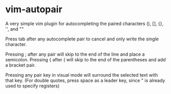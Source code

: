# vim-autopair
A very simple vim plugin for autocompleting the paired characters (), [], {}, '', and ""

Press tab after any autocomplete pair to cancel and only write the single character. 

Pressing ; after any pair will skip to the end of the line and place a semicolon. Pressing 
{ after ( will skip to the end of the parentheses and add a bracket pair.

Pressing any pair key in visual mode will surround the selected text with that key.
(For double quotes, press space as a leader key, since " is already used to specify registers)
